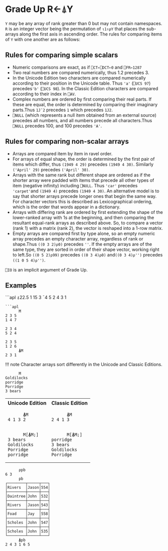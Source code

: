 <div style="display: none;">
  ⍋
</div>

<h1 class="heading"><span class="name">Grade Up</span> <span class="command">R←⍋Y</span></h1>

`Y` may be any array of rank greater than 0 but may not contain namespaces. `R` is an integer vector being the permutation of `⍳1↑⍴Y` that places the sub-arrays along the first axis in ascending order. The rules for comparing items of `Y` with one another are as follows:

## Rules for comparing simple scalars

- Numeric comparisons are  exact, as if `⎕CT←⎕DCT←0` and `⎕FR←1287`
- Two real numbers are compared numerically, thus 1.2 precedes 3.
- In the  Unicode Edition two characters are compared numerically according to their position in the Unicode table. Thus `'a'` (`⎕UCS 97`) precedes`'b'` (`⎕UCS 98`). In the Classic Edition characters are compared according to their index in `⎕AV`.
- Complex numbers are ordered by first comparing their real parts. If these are equal, the order is determined by comparing their imaginary parts.Thus `1J¯2` precedes `1` which precedes `1J2`.
- `⎕NULL` (which represents a null item obtained from an external source) precedes all numbers, and all numbers precede all characters.Thus `⎕NULL` precedes 100, and 100 precedes `'A'`. 

## Rules for comparing non-scalar arrays

- Arrays are compared item by item in ravel order.
- For arrays of equal  shape, the order is determined by the first pair of items which differ, thus `(1949 4 29)` precedes `(1949 4 30)`. Similarly `('April' 29)` precedes `('April' 30)`.
- Arrays with the same rank but different shape are ordered as if the shorter array were padded with items that precede all other types of item (negative infinity) including `⎕NULL`. Thus `'car'` precedes `'carpet'`and `(1949 4)` precedes `(1949 4 30)`. An alternative model is to say that shorter arrays precede longer ones that begin the same way. For character vectors this is described as Lexicographical ordering, which is the order that words appear in a dictionary.
- Arrays with differing rank are ordered by first extending the shape of the lower-ranked array with 1s at the beginning, and then comparing the resultant equal-rank arrays as described above. So, to compare a vector (rank 1) with a matrix (rank 2), the vector is reshaped into a 1-row matrix.
- Empty arrays are compared first by type alone, so an empty numeric array precedes an empty character array, regardless of rank or shape.Thus `((0 3 2)⍴0)` precedes `''`. If the empty arrays are of the same type, they are sorted in order of their shape vector, working right to left.So `((0 5 2)⍴99)` precedes `((0 3 4)⍴0)`  and`((0 3 4)⍴'')` precedes `((1 0 5 4)⍴'')`.

`⎕IO` is an implicit argument of Grade Up.

<h2 class="example">Examples</h2>
```apl
      ⍋22.5 1 15 3 ¯4
5 2 4 3 1

```
```apl
      M
2 3 5
1 4 7
     
2 3 4
5 2 4
     
2 3 5
1 2 6
      ⍋M
2 3 1

```

!!! note
    Character arrays sort differently in the Unicode and Classic Editions.

```apl
      M
Goldilocks
porridge   
Porridge   
3 bears   
```
<table>
<tr>
 <th>Unicode Edition</th>
 <th>Classic Edition</th>
</tr>
<tr>
 <td><pre><code>      ⍋M
4 1 3 2</code></pre></td>
 <td><pre><code>      ⍋M
2 4 1 3</code></pre></td>
</tr>
<tr>
 <td><pre><code>      M[⍋M;]
3 bears
Goldilocks
Porridge
porridge</code></pre></td>
 <td><pre><code>      M[⍋M;]
porridge
3 bears
Goldilocks
Porridge</code></pre></td>
</tr>
</table>

```apl
      ⍴pb
6 3
      pb
┌────────┬─────┬───┐
│Rivers  │Jason│554│
├────────┼─────┼───┤
│Daintree│John │532│
├────────┼─────┼───┤
│Rivers  │Jason│543│
├────────┼─────┼───┤
│Foad    │Jay  │558│
├────────┼─────┼───┤
│Scholes │John │547│
├────────┼─────┼───┤
│Scholes │John │535│
└────────┴─────┴───┘
      ⍋pb
2 4 3 1 6 5
```
